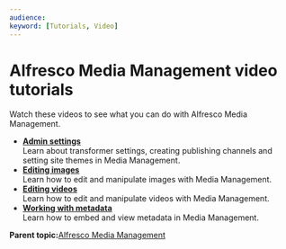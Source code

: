 ```yaml
---
audience: 
keyword: [Tutorials, Video]
---
```


# Alfresco Media Management video tutorials

Watch these videos to see what you can do with Alfresco Media Management.

-   **[Admin settings](../concepts/mm-tutorial-01.md)**  
Learn about transformer settings, creating publishing channels and setting site themes in Media Management.
-   **[Editing images](../concepts/mm-tutorial-02.md)**  
Learn how to edit and manipulate images with Media Management.
-   **[Editing videos](../concepts/mm-tutorial-03.md)**  
Learn how to edit and manipulate videos with Media Management.
-   **[Working with metadata](../concepts/mm-tutorial-04.md)**  
Learn how to embed and view metadata in Media Management.

**Parent topic:**[Alfresco Media Management](../concepts/mm-overview.md)

